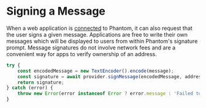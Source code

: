 # Signing a Message

When a web application is [connected](establishing-a-connection.md) to Phantom, it can also request that the user signs a given message. Applications are free to write their own messages which will be displayed to users from within Phantom's signature prompt. Message signatures do not involve network fees and are a convenient way for apps to verify ownership of an address.

```typescript
try {
    const encodedMessage = new TextEncoder().encode(message);
    const signature = await provider.signMessage(encodedMessage, address);
    return signature;
} catch (error) {
    throw new Error(error instanceof Error ? error.message : 'Failed to sign message');
}
```

